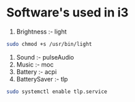 # Software's used in i3
1. Brightness :- light
```bash
sudo chmod +s /usr/bin/light
```
1. Sound :- pulseAudio
1. Music :- moc
1. Battery :- acpi
1. BatterySaver :- tlp
```bash
sudo systemctl enable tlp.service
```
